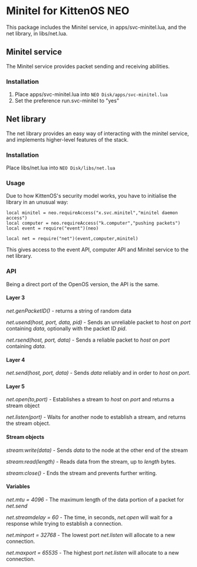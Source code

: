 # Minitel for KittenOS NEO
This package includes the Minitel service, in apps/svc-minitel.lua, and the net library, in libs/net.lua.

## Minitel service

The Minitel service provides packet sending and receiving abilities.

### Installation

1. Place apps/svc-minitel.lua into `NEO Disk/apps/svc-minitel.lua`
2. Set the preference run.svc-minitel to "yes"

## Net library

The net library provides an easy way of interacting with the minitel service, and implements higher-level features of the stack.

### Installation

Place libs/net.lua into `NEO Disk/libs/net.lua`

### Usage

Due to how KittenOS's security model works, you have to initialise the library in an unusual way:

```
local minitel = neo.requireAccess("x.svc.minitel","minitel daemon access")
local computer = neo.requireAccess("k.computer","pushing packets")
local event = require("event")(neo)

local net = require("net")(event,computer,minitel)
```

This gives access to the event API, computer API and Minitel service to the net library.

### API

Being a direct port of the OpenOS version, the API is the same.

#### Layer 3

*net.genPacketID()* - returns a string of random data

*net.usend(host, port, data, pid)* - Sends an unreliable packet to *host* on *port* containing *data*, optionally with the packet ID *pid*.

*net.rsend(host, port, data)* - Sends a reliable packet to *host* on *port* containing *data*.

#### Layer 4

*net.send(host, port, data)* - Sends *data* reliably and in order to *host* on *port*.

#### Layer 5

*net.open(to,port)* - Establishes a stream to *host* on *port* and returns a stream object

*net.listen(port)* - Waits for another node to establish a stream, and returns the stream object.

#### Stream objects

*stream:write(data)* - Sends *data* to the node at the other end of the stream

*stream:read(length)* - Reads data from the stream, up to *length* bytes.

*stream:close()* - Ends the stream and prevents further writing.

#### Variables

*net.mtu = 4096* - The maximum length of the data portion of a packet for *net.send*

*net.streamdelay = 60* - The time, in seconds, *net.open* will wait for a response while trying to establish a connection.

*net.minport = 32768* - The lowest port *net.listen* will allocate to a new connection.

*net.maxport = 65535* - The highest port *net.listen* will allocate to a new connection.
